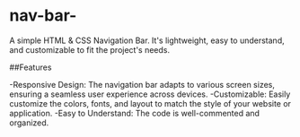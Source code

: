 # nav-bar-

A simple HTML & CSS Navigation Bar. It's lightweight, easy to understand, and customizable to fit the project's needs.

##Features

-Responsive Design: The navigation bar adapts to various screen sizes, ensuring a seamless user experience across devices.
-Customizable: Easily customize the colors, fonts, and layout to match the style of your website or application.
-Easy to Understand: The code is well-commented and organized.

